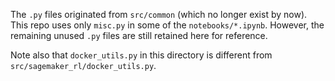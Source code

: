 The `.py` files originated from `src/common` (which no longer exist by now).
This repo uses only `misc.py` in some of the `notebooks/*.ipynb`. However, the
remaining unused `.py` files are still retained here for reference.

Note also that `docker_utils.py` in this directory is different from
`src/sagemaker_rl/docker_utils.py`.

